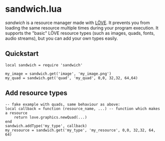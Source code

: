 # sandwich.lua

*sandwich* is a resource manager made with [LÖVE](https://love2d.org). 
It prevents you from loading the same resource multiple times during your program execution.
It supports the "basic" LÖVE resource types (such as images, quads, fonts, audio streams), but you can add your own types easily.
     
## Quickstart
```
local sandwich = require 'sandwich'     
     
my_image = sandwich.get('image', 'my_image.png')     
my_quad = sandwich.get('quad', 'my_quad', 0,0, 32,32, 64,64)     
```

## Add resource types
```     
-- fake example with quads, same behaviour as above:
local callback = function (resource_name, ...) -- function which makes a resource
	return love.graphics.newQuad(...)
end
sandwich.addType('my_type', callback)
my_resource = sandwich.get('my_type', 'my_resource', 0,0, 32,32, 64, 64)
```
